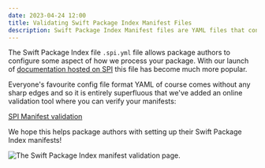 ```yaml
---
date: 2023-04-24 12:00
title: Validating Swift Package Index Manifest Files
description: Swift Package Index Manifest files are YAML files that configure how the package index processes your package. With our online validator you can now confirm the format is correct without having to wait for reprocessing.
---
```


The Swift Package Index file `.spi.yml` file allows package authors to configure some aspect of how we process your package. With our launch of [documentation hosted on SPI](/posts/versioned-docc-documentation) this file has become much more popular.

Everyone's favourite config file format YAML of course comes without any sharp edges and so it is entirely superfluous that we've added an online validation tool where you can verify your manifests:

[SPI Manifest validation](https://swiftpackageindex.com/validate-spi-manifest)

We hope this helps package authors with setting up their Swift Package Index manifests!

<picture>
  <source srcset="/images/spi-manifest-validation~dark.png" media="(prefers-color-scheme: dark)">
  <img src="/images/spi-manifest-validation~light.png" alt="The Swift Package Index manifest validation page.">
</picture>
